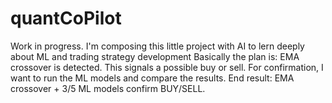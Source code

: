 # quantCoPilot

Work in progress. I'm composing this little project with AI to lern deeply about ML and trading strategy development Basically the plan is: EMA crossover is detected. This signals a possible buy or sell. For confirmation, I want to run the ML models and compare the results. End result: EMA crossover + 3/5 ML models confirm BUY/SELL.
